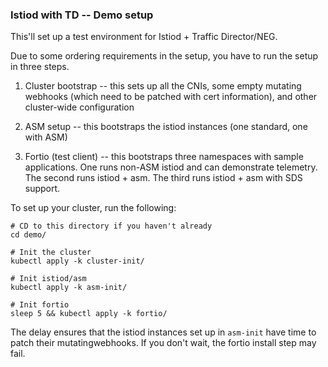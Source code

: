 ### Istiod with TD -- Demo setup

This'll set up a test environment for Istiod + Traffic Director/NEG.

Due to some ordering requirements in the setup, you have to run the setup in three steps.

1) Cluster bootstrap -- this sets up all the CNIs, some empty mutating webhooks
   (which need to be patched with cert information), and other cluster-wide
   configuration

2) ASM setup -- this bootstraps the istiod instances (one standard, one with
   ASM)

3) Fortio (test client) -- this bootstraps three namespaces with sample
   applications. One runs non-ASM istiod and can demonstrate telemetry. The
   second runs istiod + asm. The third runs istiod + asm with SDS support.
   
To set up your cluster, run the following:

```
# CD to this directory if you haven't already
cd demo/

# Init the cluster
kubectl apply -k cluster-init/

# Init istiod/asm
kubectl apply -k asm-init/

# Init fortio
sleep 5 && kubectl apply -k fortio/
```

The delay ensures that the istiod instances set up in `asm-init` have time to
patch their mutatingwebhooks. If you don't wait, the fortio install step may fail.
